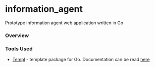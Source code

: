# information_agent
Prototype information agent web application written in Go

### Overview

### Tools Used
- [Templ](https://pkg.go.dev/github.com/josegpt/go-utils/templ) - template package for Go. Documentation can be read [here](https://templ.guide/)
